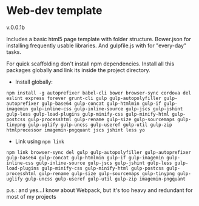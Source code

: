 # Web-dev template
v.0.0.1b

Includes a basic html5 page template with folder structure.
Bower.json for installing frequently usable libraries.
And gulpfile.js with for "every-day" tasks.

For quick scaffolding don't install npm dependencies.
Install all this packages globally and link its inside the project directory.

* Install globally:
```shell
npm install -g autoprefixer babel-cli bower browser-sync cordova del eslint express forever grunt-cli gulp gulp-autopolyfiller gulp-autoprefixer gulp-base64 gulp-concat gulp-htmlmin gulp-if gulp-imagemin gulp-inline-css gulp-inline-source gulp-jscs gulp-jshint gulp-less gulp-load-plugins gulp-minify-css gulp-minify-html gulp-postcss gulp-processhtml gulp-rename gulp-size gulp-sourcemaps gulp-tinypng gulp-uglify gulp-uncss gulp-useref gulp-util gulp-zip htmlprocessor imagemin-pngquant jscs jshint less yo
```

* Link using `npm link`
````shell
npm link browser-sync del gulp gulp-autopolyfiller gulp-autoprefixer gulp-base64 gulp-concat gulp-htmlmin gulp-if gulp-imagemin gulp-inline-css gulp-inline-source gulp-jscs gulp-jshint gulp-less gulp-load-plugins gulp-minify-css gulp-minify-html gulp-postcss gulp-processhtml gulp-rename gulp-size gulp-sourcemaps gulp-tinypng gulp-uglify gulp-uncss gulp-useref gulp-util gulp-zip imagemin-pngquant
````

p.s.: and yes...I know about Webpack, but it's too heavy and redundant for most of my projects